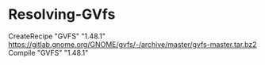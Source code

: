 # Resolving-GVfs

CreateRecipe "GVFS" "1.48.1" https://gitlab.gnome.org/GNOME/gvfs/-/archive/master/gvfs-master.tar.bz2
Compile "GVFS" "1.48.1"
